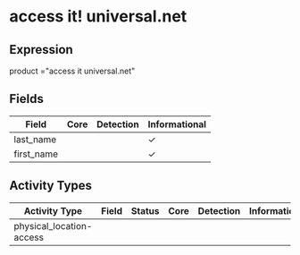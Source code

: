 access it! universal.net
========================

Expression
----------

product ="access it universal.net"

Fields
------

| Field      | Core | Detection | Informational |
| ---------- | ---- | --------- | ------------- |
| last_name  |      |           | &#10003;      |
| first_name |      |           | &#10003;      |

Activity Types
--------------

| Activity Type            | Field | Status | Core | Detection | Informational |
| ------------------------ | ----- | ------ | ---- | --------- | ------------- |
| physical_location-access |       |        |      |           |               |

